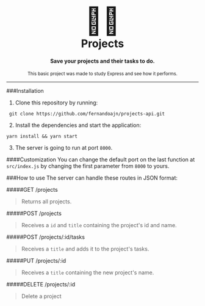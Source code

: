 <h1 align="center"> 
  <span style="font-size: 70px">📂📝</span>
  </br>
  Projects
</h1>

<div align="center">
  <h4>Save your projects and their tasks to do.</h4>
  <sub>
    This basic project was made to study Express and see how it performs.
  </sub>
</div>

<hr>

###Installation
1. Clone this repository by running:
  <pre><code> git clone https://github.com/fernandoajn/projects-api.git</code></pre>
2. Install the dependencies and start the application:
  <pre><code>yarn install && yarn start</code></pre>
3. The server is going to run at port `8000`.

####Customization
You can change the default port on the last function at `src/index.js` by changing the first parameter from `8000` to yours.

###How to use
The server can handle these routes in JSON format:

#####GET /projects
>Returns all projects.

#####POST /projects
>Receives a `id` and `title` containing the project's id and name.

#####POST /projects/:id/tasks
>Receives a `title` and adds it to the project's tasks.

#####PUT /projects/:id
>Receives a `title` containing the new project's name.

#####DELETE /projects/:id
>Delete a project
